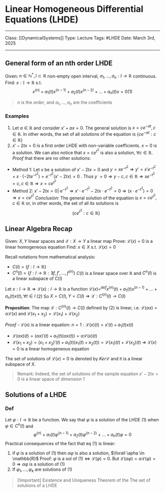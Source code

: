 # Linear Homogeneous Differential Equations (LHDE)
___
Class: [[DynamicalSystems]]
Type: Lecture
Tags: #LHDE 
Date: March 3rd, 2025
___
## General form of an nth order LHDE
Given: $n \in \mathbb{N}^*, I \subset \mathbb{R}$ non-empty open interval, $a_1,...,a_n:I\rightarrow \mathbb{R}$ continuous.
Find: $x:\mathbb{I}\rightarrow \mathbb{R}$ s.t.
 $$x^{(n)}+a_1(t)x^{(n-1)}+a_2(t)x^{(n-2)}+...+a_n(t)x=0 (1)$$
 > $n$ is the *order*, and $a_1,...,a_n$ are the coefficients

### Examples 
1. Let $a \in \mathbb{R}$ and consider $x'+ax=0$. The general solution is $x = ce^{-at}, c \in \mathbb{R}$. In other words, the set of all solutions of the equation is $\{ce^{-at}:c\in \mathbb{R}\}$
2. $x'-2tx = 0$ is a first order LHDE with non-variable coefficients. $x = 0$ is a solution. We can also notice that $x = ce^{t^2}$ is also a solution, $\forall c \in \mathbb{R}$. 
*Proof* that there are no other solutions:
- Method 1:
	Let $x$ be a solution of $x'-2tx=0$ and $y = xe^{-t^2} \Rightarrow y' = x'e^{-t^2}+x\cdot (-2te^{-t^2}) = e^{-t^2}(x'-2tx)=0$ . Thus $y\ = 0 \Rightarrow y - c, c \in \mathbb{R} \Rightarrow xe^{-t^2} = c, c \in \mathbb{R} \Rightarrow x = ce^{t^2}$
- Method 2:
	$x'-2tx=0|\cdot e^{-t^2} \Rightarrow x'\cdot e^{-t^2}-2tx\cdot e^{-t^2}=0 \Rightarrow (x\cdot e^{-t^2}) = 0\Rightarrow x=c e^{t^2}$
*Conclusion*: The general solution of the equation is $x=ce^{t^2}, c\in \mathbb{R}$ or, in other words, the set of all its solutions is $$\{ce^{t^2}:c\in \mathbb{R}\}$$
## Linear Algebra Recap
Given: $X,Y$ linear spaces and $\mathcal{L} : X \rightarrow Y$ a  linear map 
Prove: $\mathcal{L}(x) = 0$ is a linear homogeneous equation
Find: $x \in X$ s.t. $\mathcal{L}(x) = 0$

Recall notations from mathematical analysis: 
- $C(I) = \{f:I\rightarrow \mathbb{R}\}$
- $C^n(I) = \{f:I\rightarrow \mathbb{R}: \exists f,f',...,f^{(n)} \}$ 
$C(I)$ is a linear space over $\mathbb{R}$ and $C^n(I)$ is a linear subspace of $C(I)$

Let $x : I \rightarrow \mathbb{R} \Rightarrow \mathcal{L}(x):I\rightarrow \mathbb{R}$ is a function
$\mathcal{L}(x) =^{def} x^{(n)}(t)+a_1(t)x^{(n-1)}+...+a_n(t)x(t), \forall t \in I$ ${(2)}$ 
So $X = C(I), Y = C(I) \Rightarrow \mathcal{L}:C^{(n)}(I)\rightarrow C(I)$

**Proposition**: The map $\mathcal{L}:C^{(n)}(I)\rightarrow C(I)$ defined by (2) is linear, i.e. $\mathcal{L}(\alpha x)= \alpha \mathcal{L}(x)$ and $\mathcal{L}(x_1+x_2) = \mathcal{L}(x_1)+\mathcal{L}(x_2)$ 

*Proof* - $\mathcal{L}(x)$ is a linear equation: 
$n = 1: \mathcal{L}(x)(t) = x'(t)+a_1(t)x(t)$
- $\mathcal{L}(\alpha x)(t) = (\alpha x)'(t)+a_1(t)(\alpha x(t)) = \alpha \mathcal{L}(x)(t)$
- $\mathcal{L}(x_1+x_2) = (x_1+x_2)'(t)+a_1(t)(x_1(t)+x_2(t)) = \mathcal{L}(x_1)(t)+\mathcal{L}(x_2)(t)$ 
$\Rightarrow$ $\mathcal{L}(x) = 0$ is a linear homogeneous equation

The set of solutions of $\mathcal{L}(x) = 0$ is denoted by $Ker \mathcal{L}$ and it is a linear subspace of $X$.  

> Remark: Indeed, the set of solutions of the sample equation $x'-2tx=0$ is a linear space of *dimension 1*

## Solutions of a LHDE 
### Def 
Let $\varphi : I \rightarrow \mathbb{R}$ be a function. We say that $\varphi$ is a solution  of the LHDE $(1)$ when $\varphi \in C^n(I)$ and $$\varphi^{(n)}+a_1(t)\varphi^{(n-1)}+a_2(t)\varphi^{(n-2)}+...+a_n(t)\varphi=0 $$
Practical consequences of the fact that eq $(1)$ is linear:
1. if $\varphi$ is a solution of $(1)$ then $\alpha \varphi$ is also a solution, $\forall \apha \in \mathbb{R}$
	Proof: $\varphi$ is a sol of $(1) \iff \mathcal{L}(\varphi) = 0$. But $\mathcal{L}(\alpha \varphi) = \alpha \mathcal{L}(\varphi) = 0 \Rightarrow \alpha \varphi$ is a solution of $(1)$
2. If $\varphi_1, ..., \varphi_k$ are solutions of $(1)$

>[!important] Existence and Uniqueness Theorem of the 
> The set of solutions of a LHDE 

